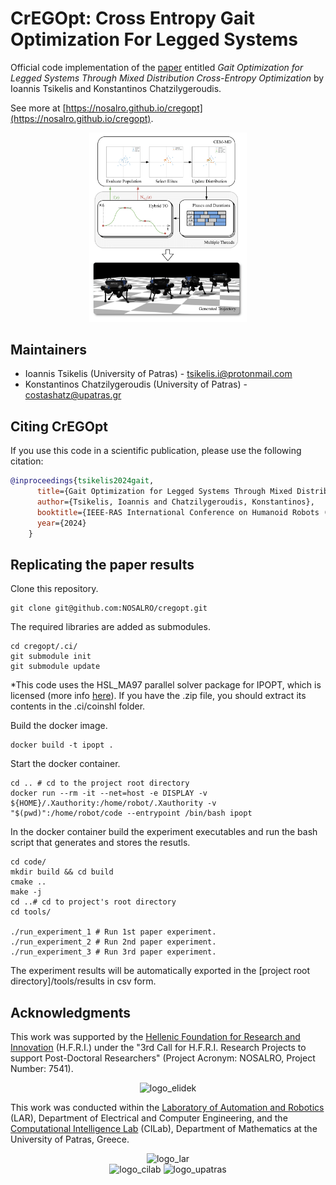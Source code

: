 # CrEGOpt: Cross Entropy Gait Optimization For Legged Systems

Official code implementation of the [paper](https://arxiv.org/abs/2410.02891) entitled *Gait Optimization for Legged Systems Through Mixed Distribution Cross-Entropy Optimization* by Ioannis Tsikelis and Konstantinos Chatzilygeroudis.

See more at [https://nosalro.github.io/cregopt](https://nosalro.github.io/cregopt).

<p align="center">
<img src="https://github.com/NOSALRO/cregopt/blob/master/docs/static/images/concept_cregoptv1.png" alt="concept_figure" width="50%"/>
</p>

## Maintainers

- Ioannis Tsikelis (University of Patras) - tsikelis.i@protonmail.com
- Konstantinos Chatzilygeroudis (University of Patras) - costashatz@upatras.gr

## Citing CrEGOpt

If you use this code in a scientific publication, please use the following citation:

```bibtex
@inproceedings{tsikelis2024gait,
      title={Gait Optimization for Legged Systems Through Mixed Distribution Cross-Entropy Optimization},
      author={Tsikelis, Ioannis and Chatzilygeroudis, Konstantinos},
      booktitle={IEEE-RAS International Conference on Humanoid Robots (Humanoids)},
      year={2024}
    }
```

## Replicating the paper results

Clone this repository.

```shell
git clone git@github.com:NOSALRO/cregopt.git
```

The required libraries are added as submodules.

```shell
cd cregopt/.ci/
git submodule init
git submodule update
```

\*This code uses the HSL_MA97 parallel solver package for IPOPT, which is licensed \(more info [here](https://licences.stfc.ac.uk/product/coin-hsl)\). If you have the .zip file, you should extract its contents in the .ci/coinshl folder.

Build the docker image.

```shell
docker build -t ipopt .
```

Start the docker container.

```shell
cd .. # cd to the project root directory
docker run --rm -it --net=host -e DISPLAY -v ${HOME}/.Xauthority:/home/robot/.Xauthority -v "$(pwd)":/home/robot/code --entrypoint /bin/bash ipopt
```

In the docker container build the experiment executables and run the bash script that generates and stores the resutls.

```shell
cd code/
mkdir build && cd build
cmake ..
make -j
cd ..# cd to project's root directory
cd tools/

./run_experiment_1 # Run 1st paper experiment.
./run_experiment_2 # Run 2nd paper experiment.
./run_experiment_3 # Run 3rd paper experiment.
```

The experiment results will be automatically exported in the [project root directory]/tools/results in csv form.

## Acknowledgments

This work was supported by the [Hellenic Foundation for Research and Innovation](https://www.elidek.gr/en/homepage/) (H.F.R.I.) under the "3rd Call for H.F.R.I. Research Projects to support Post-Doctoral Researchers" (Project Acronym: NOSALRO, Project Number: 7541).

<p align="center">
<img src="https://www.elidek.gr/wp-content/themes/elidek/images/elidek_logo_en.png" alt="logo_elidek"/>
<p/>

This work was conducted within the [Laboratory of Automation and Robotics](https://lar.ece.upatras.gr/) (LAR), Department of Electrical and Computer Engineering, and the [Computational Intelligence Lab](http://cilab.math.upatras.gr/) (CILab), Department of Mathematics at the University of Patras, Greece.

<p align="center">
<img src="http://lar.ece.upatras.gr/wp-content/uploads/sites/147/2022/10/lar_profile_alpha.png" alt="logo_lar" width="20%"/><br/>
<img src="https://nosalro.github.io/images/logo_cilab.jpg" alt="logo_cilab" width="50%"/>
<img src="https://www.upatras.gr/wp-content/uploads/up_2017_logo_en.png" alt="logo_upatras" width="50%"/>
</p>
